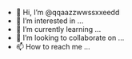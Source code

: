 - 👋 Hi, I’m @qqaazzwwssxxeedd
- 👀 I’m interested in ...
- 🌱 I’m currently learning ...
- 💞️ I’m looking to collaborate on ...
- 📫 How to reach me ...

<!---
qqaazzwwssxxeedd/qqaazzwwssxxeedd is a ✨ special ✨ repository because its `README.md` (this file) appears on your GitHub profile.
You can click the Preview link to take a look at your changes.
--->
